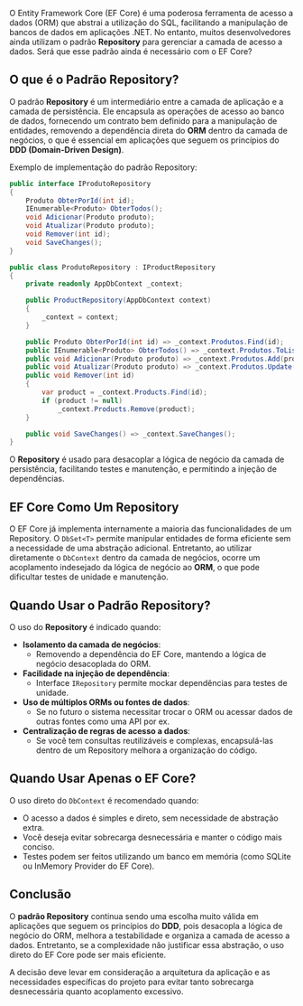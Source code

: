O Entity Framework Core (EF Core) é uma poderosa ferramenta de acesso a dados (ORM) que abstrai a utilização do SQL, facilitando a manipulação de bancos de dados em aplicações .NET. No entanto, muitos desenvolvedores ainda utilizam o padrão **Repository** para gerenciar a camada de acesso a dados. Será que esse padrão ainda é necessário com o EF Core?

## O que é o Padrão Repository?

O padrão **Repository** é um intermediário entre a camada de aplicação e a camada de persistência. Ele encapsula as operações de acesso ao banco de dados, fornecendo um contrato bem definido para a manipulação de entidades, removendo a dependência direta do **ORM** dentro da camada de negócios, o que é essencial em aplicações que seguem os princípios do **DDD (Domain-Driven Design)**.

Exemplo de implementação do padrão Repository:

```csharp
public interface IProdutoRepository
{
    Produto ObterPorId(int id);
    IEnumerable<Produto> ObterTodos();
    void Adicionar(Produto produto);
    void Atualizar(Produto produto);
    void Remover(int id);
    void SaveChanges();
}

public class ProdutoRepository : IProductRepository
{
    private readonly AppDbContext _context;

    public ProductRepository(AppDbContext context)
    {
        _context = context;
    }

    public Produto ObterPorId(int id) => _context.Produtos.Find(id);
    public IEnumerable<Produto> ObterTodos() => _context.Produtos.ToList();
    public void Adicionar(Produto produto) => _context.Produtos.Add(produto);
    public void Atualizar(Produto produto) => _context.Produtos.Update(produto);
    public void Remover(int id)
    {
        var product = _context.Products.Find(id);
        if (product != null)
            _context.Products.Remove(product);
    }

    public void SaveChanges() => _context.SaveChanges();
}
```

O **Repository** é usado para desacoplar a lógica de negócio da camada de persistência, facilitando testes e manutenção, e permitindo a injeção de dependências.

## EF Core Como Um Repository

O EF Core já implementa internamente a maioria das funcionalidades de um Repository. O `DbSet<T>` permite manipular entidades de forma eficiente sem a necessidade de uma abstração adicional. Entretanto, ao utilizar diretamente o `DbContext` dentro da camada de negócios, ocorre um acoplamento indesejado da lógica de negócio ao **ORM**, o que pode dificultar testes de unidade e manutenção.

## Quando Usar o Padrão Repository?

O uso do **Repository** é indicado quando:

- **Isolamento da camada de negócios**: 
  - Removendo a dependência do EF Core, mantendo a lógica de negócio desacoplada do ORM.
- **Facilidade na injeção de dependência**: 
   - Interface `IRepository` permite mockar dependências para testes de unidade.
- **Uso de múltiplos ORMs ou fontes de dados**: 
   - Se no futuro o sistema necessitar trocar o ORM ou acessar dados de outras fontes como uma API por ex.
- **Centralização de regras de acesso a dados**: 
   - Se você tem consultas reutilizáveis e complexas, encapsulá-las dentro de um Repository melhora a organização do código.

## Quando Usar Apenas o EF Core?

O uso direto do `DbContext` é recomendado quando:

- O acesso a dados é simples e direto, sem necessidade de abstração extra.
- Você deseja evitar sobrecarga desnecessária e manter o código mais conciso.
- Testes podem ser feitos utilizando um banco em memória (como SQLite ou InMemory Provider do EF Core).

## Conclusão

O **padrão Repository** continua sendo uma escolha muito válida em aplicações que seguem os princípios do **DDD**, pois desacopla a lógica de negócio do ORM, melhora a testabilidade e organiza a camada de acesso a dados. Entretanto, se a complexidade não justificar essa abstração, o uso direto do EF Core pode ser mais eficiente.

A decisão deve levar em consideração a arquitetura da aplicação e as necessidades específicas do projeto para evitar tanto sobrecarga desnecessária quanto acoplamento excessivo.
